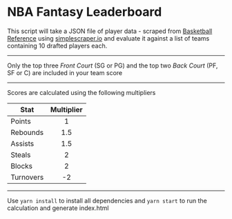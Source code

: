 # NBA Fantasy Leaderboard

This script will take a JSON file of player data - scraped from [Basketball Reference](basketball-reference.com) using [simplescraper.io](simplescraper.io) and evaluate it against a list of teams containing 10 drafted players each.

---

Only the top three _Front Court_ (SG or PG) and the top two _Back Court_ (PF, SF or C) are included in your team score

---

Scores are calculated using the following multipliers

| Stat      | Multiplier |
| --------- | :--------: |
| Points    |     1      |
| Rebounds  |    1.5     |
| Assists   |    1.5     |
| Steals    |     2      |
| Blocks    |     2      |
| Turnovers |     -2     |

---

Use `yarn install` to install all dependencies and `yarn start` to run the calculation and generate index.html

